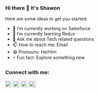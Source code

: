 ### Hi there 👋 It's Shawon

Here are some ideas to get you started:

- 🔭 I’m currently working on Salesforce
- 🌱 I’m currently learning Redux
- 💬 Ask me about Tech related questions
- 📫 How to reach me: Email
- 😄 Pronouns: He/Him
- ⚡ Fun fact: Explore something new

### Connect with me:

[<img align="left" alt="shshawon39 | Twitter" width="22px" src="https://cdn.jsdelivr.net/npm/simple-icons@v3/icons/twitter.svg" />][twitter]
[<img align="left" alt="shawon39 | LinkedIn" width="22px" src="https://cdn.jsdelivr.net/npm/simple-icons@v3/icons/linkedin.svg" />][linkedin]
[<img align="left" alt="shaw0n39 | Instagram" width="22px" src="https://cdn.jsdelivr.net/npm/simple-icons@v3/icons/instagram.svg" />][instagram]
[<img align="left" alt="sh.shawon1 | Facebook" width="22px" src="https://cdn.jsdelivr.net/npm/simple-icons@v3/icons/facebook.svg" />][facebook]

<br />

[twitter]: https://twitter.com/shshawon39
[linkedin]: https://linkedin.com/in/shawon39
[instagram]: https://instagram.com/shaw0n39
[facebook]: https://youtube.com/sh.shawon1

